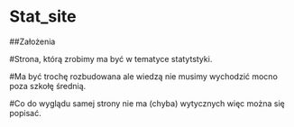 # Stat_site

##Założenia

#Strona, którą zrobimy ma być w tematyce statytstyki.

#Ma być trochę rozbudowana ale wiedzą nie musimy wychodzić mocno poza szkołę średnią.

#Co do wyglądu samej strony nie ma (chyba) wytycznych więc można się popisać.
